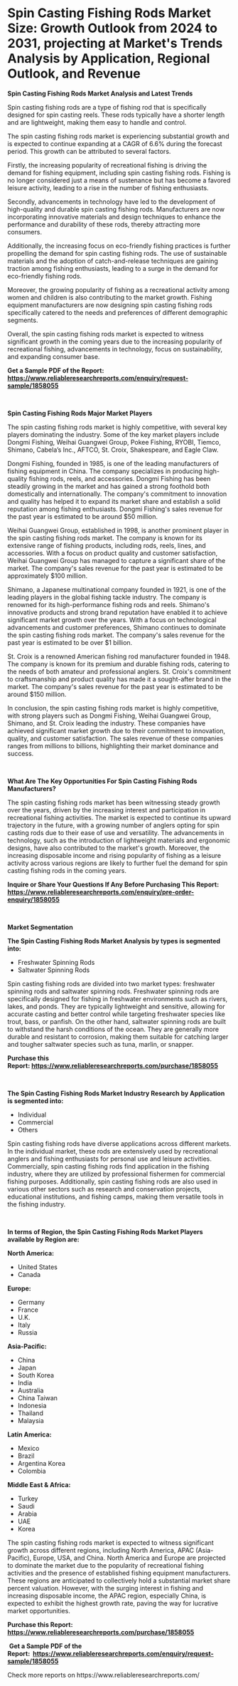 <p><h1>Spin Casting Fishing Rods Market Size: Growth Outlook from 2024 to 2031, projecting at Market's Trends Analysis by Application, Regional Outlook, and Revenue</h1></p><p><strong>Spin Casting Fishing Rods Market Analysis and Latest Trends</strong></p>
<p><p>Spin casting fishing rods are a type of fishing rod that is specifically designed for spin casting reels. These rods typically have a shorter length and are lightweight, making them easy to handle and control.</p><p>The spin casting fishing rods market is experiencing substantial growth and is expected to continue expanding at a CAGR of 6.6% during the forecast period. This growth can be attributed to several factors.</p><p>Firstly, the increasing popularity of recreational fishing is driving the demand for fishing equipment, including spin casting fishing rods. Fishing is no longer considered just a means of sustenance but has become a favored leisure activity, leading to a rise in the number of fishing enthusiasts.</p><p>Secondly, advancements in technology have led to the development of high-quality and durable spin casting fishing rods. Manufacturers are now incorporating innovative materials and design techniques to enhance the performance and durability of these rods, thereby attracting more consumers.</p><p>Additionally, the increasing focus on eco-friendly fishing practices is further propelling the demand for spin casting fishing rods. The use of sustainable materials and the adoption of catch-and-release techniques are gaining traction among fishing enthusiasts, leading to a surge in the demand for eco-friendly fishing rods.</p><p>Moreover, the growing popularity of fishing as a recreational activity among women and children is also contributing to the market growth. Fishing equipment manufacturers are now designing spin casting fishing rods specifically catered to the needs and preferences of different demographic segments.</p><p>Overall, the spin casting fishing rods market is expected to witness significant growth in the coming years due to the increasing popularity of recreational fishing, advancements in technology, focus on sustainability, and expanding consumer base.</p></p>
<p><strong>Get a Sample PDF of the Report:&nbsp; <a href="https://www.reliableresearchreports.com/enquiry/request-sample/1858055">https://www.reliableresearchreports.com/enquiry/request-sample/1858055</a></strong></p>
<p>&nbsp;</p>
<p><strong>Spin Casting Fishing Rods Major Market Players</strong></p>
<p><p>The spin casting fishing rods market is highly competitive, with several key players dominating the industry. Some of the key market players include Dongmi Fishing, Weihai Guangwei Group, Pokee Fishing, RYOBI, Tiemco, Shimano, Cabela’s Inc., AFTCO, St. Croix, Shakespeare, and Eagle Claw.</p><p>Dongmi Fishing, founded in 1985, is one of the leading manufacturers of fishing equipment in China. The company specializes in producing high-quality fishing rods, reels, and accessories. Dongmi Fishing has been steadily growing in the market and has gained a strong foothold both domestically and internationally. The company's commitment to innovation and quality has helped it to expand its market share and establish a solid reputation among fishing enthusiasts. Dongmi Fishing's sales revenue for the past year is estimated to be around $50 million.</p><p>Weihai Guangwei Group, established in 1998, is another prominent player in the spin casting fishing rods market. The company is known for its extensive range of fishing products, including rods, reels, lines, and accessories. With a focus on product quality and customer satisfaction, Weihai Guangwei Group has managed to capture a significant share of the market. The company's sales revenue for the past year is estimated to be approximately $100 million.</p><p>Shimano, a Japanese multinational company founded in 1921, is one of the leading players in the global fishing tackle industry. The company is renowned for its high-performance fishing rods and reels. Shimano's innovative products and strong brand reputation have enabled it to achieve significant market growth over the years. With a focus on technological advancements and customer preferences, Shimano continues to dominate the spin casting fishing rods market. The company's sales revenue for the past year is estimated to be over $1 billion.</p><p>St. Croix is a renowned American fishing rod manufacturer founded in 1948. The company is known for its premium and durable fishing rods, catering to the needs of both amateur and professional anglers. St. Croix's commitment to craftsmanship and product quality has made it a sought-after brand in the market. The company's sales revenue for the past year is estimated to be around $150 million.</p><p>In conclusion, the spin casting fishing rods market is highly competitive, with strong players such as Dongmi Fishing, Weihai Guangwei Group, Shimano, and St. Croix leading the industry. These companies have achieved significant market growth due to their commitment to innovation, quality, and customer satisfaction. The sales revenue of these companies ranges from millions to billions, highlighting their market dominance and success.</p></p>
<p>&nbsp;</p>
<p><strong>What Are The Key Opportunities For Spin Casting Fishing Rods Manufacturers?</strong></p>
<p><p>The spin casting fishing rods market has been witnessing steady growth over the years, driven by the increasing interest and participation in recreational fishing activities. The market is expected to continue its upward trajectory in the future, with a growing number of anglers opting for spin casting rods due to their ease of use and versatility. The advancements in technology, such as the introduction of lightweight materials and ergonomic designs, have also contributed to the market's growth. Moreover, the increasing disposable income and rising popularity of fishing as a leisure activity across various regions are likely to further fuel the demand for spin casting fishing rods in the coming years.</p></p>
<p><strong>Inquire or Share Your Questions If Any Before Purchasing This Report: <a href="https://www.reliableresearchreports.com/enquiry/pre-order-enquiry/1858055">https://www.reliableresearchreports.com/enquiry/pre-order-enquiry/1858055</a></strong></p>
<p>&nbsp;</p>
<p><strong>Market Segmentation</strong></p>
<p><strong>The Spin Casting Fishing Rods Market Analysis by types is segmented into:</strong></p>
<p><ul><li>Freshwater Spinning Rods</li><li>Saltwater Spinning Rods</li></ul></p>
<p><p>Spin casting fishing rods are divided into two market types: freshwater spinning rods and saltwater spinning rods. Freshwater spinning rods are specifically designed for fishing in freshwater environments such as rivers, lakes, and ponds. They are typically lightweight and sensitive, allowing for accurate casting and better control while targeting freshwater species like trout, bass, or panfish. On the other hand, saltwater spinning rods are built to withstand the harsh conditions of the ocean. They are generally more durable and resistant to corrosion, making them suitable for catching larger and tougher saltwater species such as tuna, marlin, or snapper.</p></p>
<p><strong>Purchase this Report:&nbsp;<a href="https://www.reliableresearchreports.com/purchase/1858055">https://www.reliableresearchreports.com/purchase/1858055</a></strong></p>
<p>&nbsp;</p>
<p><strong>The Spin Casting Fishing Rods Market Industry Research by Application is segmented into:</strong></p>
<p><ul><li>Individual</li><li>Commercial</li><li>Others</li></ul></p>
<p><p>Spin casting fishing rods have diverse applications across different markets. In the individual market, these rods are extensively used by recreational anglers and fishing enthusiasts for personal use and leisure activities. Commercially, spin casting fishing rods find application in the fishing industry, where they are utilized by professional fishermen for commercial fishing purposes. Additionally, spin casting fishing rods are also used in various other sectors such as research and conservation projects, educational institutions, and fishing camps, making them versatile tools in the fishing industry.</p></p>
<p>&nbsp;</p>
<p><strong>In terms of Region, the Spin Casting Fishing Rods Market Players available by Region are:</strong></p>
<p>
    <p> <strong> North America: </strong>
        <ul>
            <li>United States</li>
            <li>Canada</li>
        </ul>
        </p> 
    <p> <strong> Europe: </strong>
        <ul>
            <li>Germany</li>
            <li>France</li>
            <li>U.K.</li>
            <li>Italy</li>
            <li>Russia</li>
        </ul>
        </p> 
    <p> <strong> Asia-Pacific: </strong>
        <ul>
            <li>China</li>
            <li>Japan</li>
            <li>South Korea</li>
            <li>India</li>
            <li>Australia</li>
            <li>China Taiwan</li>
            <li>Indonesia</li>
            <li>Thailand</li>
            <li>Malaysia</li>
        </ul>
        </p> 
    <p> <strong> Latin America: </strong>
        <ul>
            <li>Mexico</li>
            <li>Brazil</li>
            <li>Argentina Korea</li>
            <li>Colombia</li>
        </ul>
        </p> 
    <p> <strong> Middle East & Africa: </strong>
        <ul>
            <li>Turkey</li>
            <li>Saudi</li>
            <li>Arabia</li>
            <li>UAE</li>
            <li>Korea</li>
        </ul>
    </p>
    </p>
<p><p>The spin casting fishing rods market is expected to witness significant growth across different regions, including North America, APAC (Asia-Pacific), Europe, USA, and China. North America and Europe are projected to dominate the market due to the popularity of recreational fishing activities and the presence of established fishing equipment manufacturers. These regions are anticipated to collectively hold a substantial market share percent valuation. However, with the surging interest in fishing and increasing disposable income, the APAC region, especially China, is expected to exhibit the highest growth rate, paving the way for lucrative market opportunities.</p></p>
<p><strong>Purchase this Report: <a href="https://www.reliableresearchreports.com/purchase/1858055">https://www.reliableresearchreports.com/purchase/1858055</a></strong></p>
<p>&nbsp;<strong>Get a Sample PDF of the Report:&nbsp;&nbsp;<a href="https://www.reliableresearchreports.com/enquiry/request-sample/1858055">https://www.reliableresearchreports.com/enquiry/request-sample/1858055</a></strong></p>
<p><strong></strong></p>
<p>Check more reports on https://www.reliableresearchreports.com/</p>